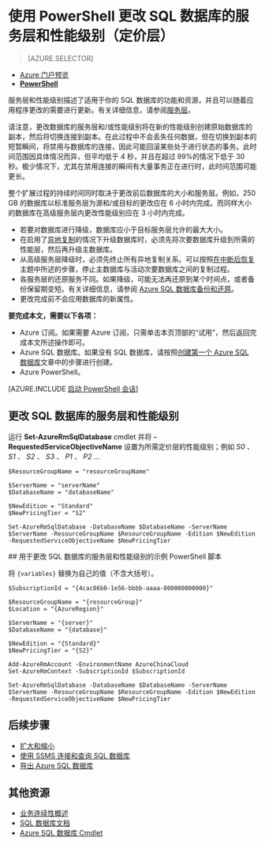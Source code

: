 <properties 
    pageTitle="使用 PowerShell 更改 Azure SQL 数据库的服务层和性能级别" 
    description="“更改 Azure SQL 数据库的服务层和性能级别”介绍如何使用 PowerShell 扩展和缩减 SQL 数据库。使用 PowerShell 更改 Azure SQL 数据库定价层。" 
	services="sql-database"
	documentationCenter=""
	authors="stevestein"
	manager="jhubbard"
	editor=""/>  


<tags
	ms.service="sql-database"
	ms.devlang="NA"
	ms.date="10/12/2016"
	wacn.date="12/26/2016"
	ms.author="sstein"
	ms.workload="data-management"
	ms.topic="article"
	ms.tgt_pltfrm="NA"/>  



# 使用 PowerShell 更改 SQL 数据库的服务层和性能级别（定价层）


> [AZURE.SELECTOR]
- [Azure 门户预览](/documentation/articles/sql-database-scale-up/)
- [**PowerShell**](/documentation/articles/sql-database-scale-up-powershell/)


服务层和性能级别描述了适用于你的 SQL 数据库的功能和资源，并且可以随着应用程序更改的需要进行更新。有关详细信息，请参阅[服务层](/documentation/articles/sql-database-service-tiers/)。

请注意，更改数据库的服务层和/或性能级别将在新的性能级别创建原始数据库的副本，然后将切换连接到副本。在此过程中不会丢失任何数据，但在切换到副本的短暂瞬间，将禁用与数据库的连接，因此可能回滚某些处于进行状态的事务。此时间范围因具体情况而异，但平均低于 4 秒，并且在超过 99%的情况下低于 30 秒。极少情况下，尤其在禁用连接的瞬间有大量事务正在进行时，此时间范围可能更长。

整个扩展过程的持续时间同时取决于更改前后数据库的大小和服务层。例如，250 GB 的数据库以标准服务层为源和/或目标的更改应在 6 小时内完成。而同样大小的数据库在高级服务层内更改性能级别应在 3 小时内完成。


- 若要对数据库进行降级，数据库应小于目标服务层允许的最大大小。
- 在启用了[异地复制](/documentation/articles/sql-database-geo-replication-portal/)的情况下升级数据库时，必须先将次要数据库升级到所需的性能层，然后再升级主数据库。
- 从高级服务层降级时，必须先终止所有异地复制关系。可以按照[在中断后恢复](/documentation/articles/sql-database-disaster-recovery/)主题中所述的步骤，停止主数据库与活动次要数据库之间的复制过程。
- 各服务层的还原服务不同。如果降级，可能无法再还原到某个时间点，或者备份保留期变短。有关详细信息，请参阅 [Azure SQL 数据库备份和还原](/documentation/articles/sql-database-business-continuity/)。
- 更改完成前不会应用数据库的新属性。



**要完成本文，需要以下各项：**

- Azure 订阅。如果需要 Azure 订阅，只需单击本页顶部的“试用”，然后返回完成本文所述操作即可。
- Azure SQL 数据库。如果没有 SQL 数据库，请按照[创建第一个 Azure SQL 数据库](/documentation/articles/sql-database-get-started/)文章中的步骤进行创建。
- Azure PowerShell。


[AZURE.INCLUDE [启动 PowerShell 会话](../../includes/sql-database-powershell.md)]



## 更改 SQL 数据库的服务层和性能级别

运行 **Set-AzureRmSqlDatabase** cmdlet 并将 **-RequestedServiceObjectiveName** 设置为所需定价层的性能级别；例如 *S0* 、 *S1* 、 *S2* 、 *S3* 、 *P1* 、 *P2* ...

    $ResourceGroupName = "resourceGroupName"
    
    $ServerName = "serverName"
    $DatabaseName = "databaseName"

    $NewEdition = "Standard"
    $NewPricingTier = "S2"

    Set-AzureRmSqlDatabase -DatabaseName $DatabaseName -ServerName $ServerName -ResourceGroupName $ResourceGroupName -Edition $NewEdition -RequestedServiceObjectiveName $NewPricingTier


  

   


##<a name="sample-powershell-script-to-change-the-service-tier-and-performance-level-of-your-sql-database"></a> 用于更改 SQL 数据库的服务层和性能级别的示例 PowerShell 脚本

将 `{variables}` 替换为自己的值（不含大括号）。
    

    
    $SubscriptionId = "{4cac86b0-1e56-bbbb-aaaa-000000000000}"
    
    $ResourceGroupName = "{resourceGroup}"
    $Location = "{AzureRegion}"
    
    $ServerName = "{server}"
    $DatabaseName = "{database}"
    
    $NewEdition = "{Standard}"
    $NewPricingTier = "{S2}"
    
    Add-AzureRmAccount -EnvironmentName AzureChinaCloud
    Set-AzureRmContext -SubscriptionId $SubscriptionId
    
    Set-AzureRmSqlDatabase -DatabaseName $DatabaseName -ServerName $ServerName -ResourceGroupName $ResourceGroupName -Edition $NewEdition -RequestedServiceObjectiveName $NewPricingTier

    
        


## 后续步骤

- [扩大和缩小](/documentation/articles/sql-database-elastic-scale-get-started/)
- [使用 SSMS 连接和查询 SQL 数据库](/documentation/articles/sql-database-connect-query-ssms/)
- [导出 Azure SQL 数据库](/documentation/articles/sql-database-export-powershell/)

## 其他资源

- [业务连续性概述](/documentation/articles/sql-database-business-continuity/)
- [SQL 数据库文档](/documentation/services/sql-databases/)
- [Azure SQL 数据库 Cmdlet](http://msdn.microsoft.com/zh-cn/library/mt574084.aspx)

<!---HONumber=Mooncake_Quality_Review_1215_2016-->